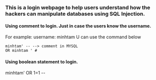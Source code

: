 ### This is a login webpage to help users understand how the hackers can manipulate databases using SQL Injection.

#### Using comment to login. Just in case the users know the username.

For example: username: minhtam
U can use the command below

```
minhtam' -- --> comment in MYSQL
OR minhtam ' #
```

#### Using boolean statement to login.

minhtam' OR 1=1 --
